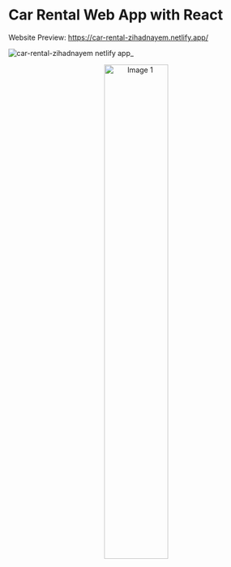 # Car Rental Web App with React

Website Preview: https://car-rental-zihadnayem.netlify.app/

![car-rental-zihadnayem netlify app_](https://github.com/ZihadHossainNayem/Car-Rental-with-React/assets/30808845/d6e2bd4b-4612-4c75-a96c-003255d4ce88)

<div align="center">
  <img src="https://github.com/ZihadHossainNayem/Car-Rental-with-React/assets/30808845/7cda8c30-e09a-4746-b2d7-0a779e9351d5" alt="Image 1" style="width: 50%;">
</div>


